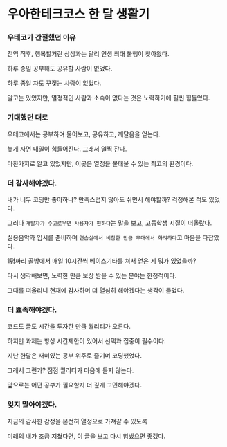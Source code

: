 # 우아한테크코스 한 달 생활기

### 우테코가 간절했던 이유

전역 직후, 행복할거란 상상과는 달리 인생 최대 불행이 찾아왔다.

하루 종일 공부해도 공유할 사람이 없었다.

하루 종일 자도 꾸짖는 사람이 없었다.

알고는 있었지만, 열정적인 사람과 소속이 없다는 것은 노력하기에 훨씬 힘들었다.

### 기대했던 대로

우테코에서는 공부하며 물어보고, 공유하고, 깨달음을 얻는다.

늦게 자면 내일이 힘들어진다. 그래서 일찍 잔다.

마찬가지로 알고 있었지만, 이곳은 열정을 불태울 수 있는 최고의 환경이다.

### 더 감사해야겠다.

내가 너무 코딩만 좋아하나? 만족스럽지 않아도 쉬면서 해야할까? 걱정해본 적도 있었다.

그러다 `개발자가 수고로우면 사용자가 편하다`는 말을 보고, 고등학생 시절이 떠올랐다.

실용음악과 입시를 준비하며 `연습실에서 비참한 만큼 무대에서 화려하다`고 마음을 다잡았다.

1평짜리 골방에서 매일 10시간씩 베이스기타를 쳐서 얻은 게 뭐가 있었을까?

다시 생각해보면, 노력한 만큼 보상 받을 수 있는 분야는 한정적이다.

그때를 떠올리니 현재에 감사하며 더 열심히 해야겠다는 생각이 들었다.

### 더 뾰족해야겠다.

코드도 글도 시간을 투자한 만큼 퀄리티가 오른다.

하지만 과제는 항상 시간제한이 있어서 선택과 집중이 필수이다.

지난 한달은 재미있는 공부 위주로 즐기며 코딩했었다.

그래서 그런가? 점점 퀄리티가 마음에 들지 않는다.

앞으로는 어떤 공부가 필요할지 더 깊게 고민해야겠다.

### 잊지 말아야겠다.

지금의 감사한 감정을 온전히 열정으로 가져갈 수 있도록

미래의 내가 조금 지쳤다면, 이 글을 보고 다시 힘냈으면 좋겠다.
